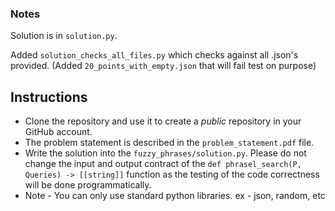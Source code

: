 ### Notes
Solution is in `solution.py`.

Added `solution_checks_all_files.py` which checks against all .json's provided. (Added `20_points_with_empty.json` that will fail test on purpose)
## Instructions
- Clone the repository and use it to create a *public* repository in your GitHub account.
- The problem statement is described in the `problem_statement.pdf` file.
- Write the solution into the `fuzzy_phrases/solution.py`. Please do not change the input and output contract of the `def phrasel_search(P, Queries) -> [[string]]` function as the testing of the code correctness will be done programmatically.
- Note - You can only use standard python libraries. ex - json, random, etc
